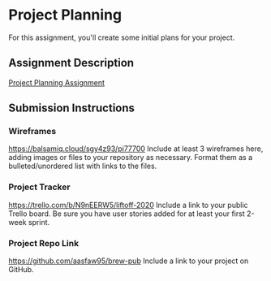 # Project Planning
For this assignment, you'll create some initial plans for your project.

## Assignment Description
[Project Planning Assignment](https://education.launchcode.org/liftoff/modules/assignments/project-planning)

## Submission Instructions

### Wireframes
https://balsamiq.cloud/sgy4z93/pi77700
Include at least 3 wireframes here, adding images or files to your repository as necessary. Format them as a bulleted/unordered list with links to the files.

### Project Tracker
https://trello.com/b/N9nEERW5/liftoff-2020
Include a link to your public Trello board. Be sure you have user stories added for at least your first 2-week sprint.

### Project Repo Link
https://github.com/aasfaw95/brew-pub
Include a link to your project on GitHub.
